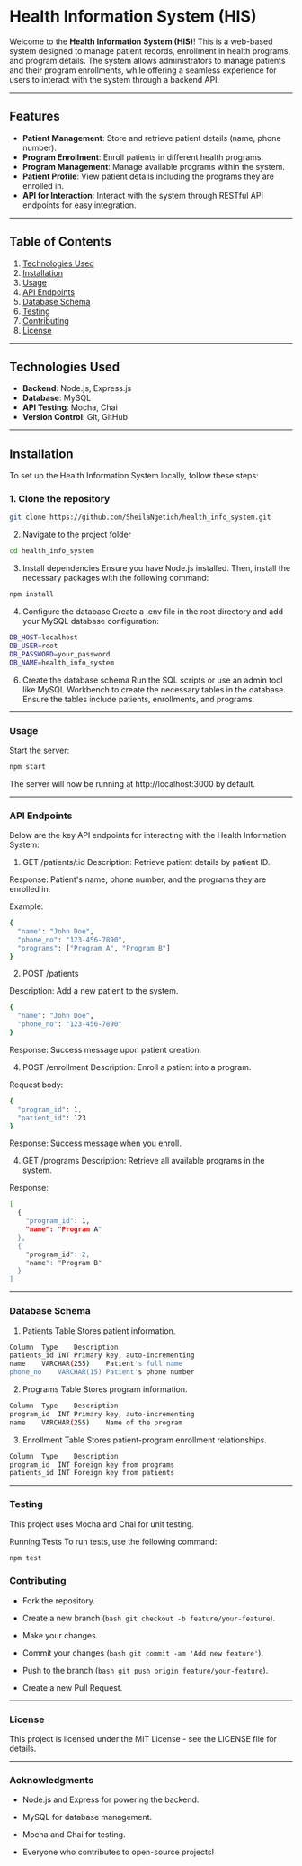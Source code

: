 # Health Information System (HIS)

Welcome to the **Health Information System (HIS)**! This is a web-based system designed to manage patient records, enrollment in health programs, and program details. The system allows administrators to manage patients and their program enrollments, while offering a seamless experience for users to interact with the system through a backend API.

---

## Features

- **Patient Management**: Store and retrieve patient details (name, phone number).
- **Program Enrollment**: Enroll patients in different health programs.
- **Program Management**: Manage available programs within the system.
- **Patient Profile**: View patient details including the programs they are enrolled in.
- **API for Interaction**: Interact with the system through RESTful API endpoints for easy integration.

---

## Table of Contents

1. [Technologies Used](#technologies-used)
2. [Installation](#installation)
3. [Usage](#usage)
4. [API Endpoints](#api-endpoints)
5. [Database Schema](#database-schema)
6. [Testing](#testing)
7. [Contributing](#contributing)
8. [License](#license)

---

## Technologies Used

- **Backend**: Node.js, Express.js
- **Database**: MySQL
- **API Testing**: Mocha, Chai
- **Version Control**: Git, GitHub

---

## Installation

To set up the Health Information System locally, follow these steps:

### 1. Clone the repository
```bash
git clone https://github.com/SheilaNgetich/health_info_system.git
```
2. Navigate to the project folder
```bash
cd health_info_system
```
3. Install dependencies
Ensure you have Node.js installed. Then, install the necessary packages with the following command:
```bash
npm install
```
4. Configure the database
Create a .env file in the root directory and add your MySQL database configuration:
```bash
DB_HOST=localhost
DB_USER=root
DB_PASSWORD=your_password
DB_NAME=health_info_system
```
6. Create the database schema
Run the SQL scripts or use an admin tool like MySQL Workbench to create the necessary tables in the database. Ensure the tables include patients, enrollments, and programs.

---

### Usage
Start the server:

```bash
npm start
```

The server will now be running at http://localhost:3000 by default.

---

### API Endpoints

Below are the key API endpoints for interacting with the Health Information System:

1. GET /patients/:id
Description: Retrieve patient details by patient ID.

Response: Patient's name, phone number, and the programs they are enrolled in.

Example:
```bash
{
  "name": "John Doe",
  "phone_no": "123-456-7890",
  "programs": ["Program A", "Program B"]
}
```

2. POST /patients

Description: Add a new patient to the system.
```bash
{
  "name": "John Doe",
  "phone_no": "123-456-7890"
}
```
Response: Success message upon patient creation.

4. POST /enrollment
Description: Enroll a patient into a program.

Request body:
```bash
{
  "program_id": 1,
  "patient_id": 123
}
```
Response: Success message when you enroll.

4. GET /programs
Description: Retrieve all available programs in the system.

Response:
```bash
[
  {
    "program_id": 1,
    "name": "Program A"
  },
  {
    "program_id": 2,
    "name": "Program B"
  }
]
```

---

### Database Schema

1. Patients Table
Stores patient information.

``` bash 
Column	Type	Description
patients_id	INT	Primary key, auto-incrementing
name	VARCHAR(255)	Patient's full name
phone_no	VARCHAR(15)	Patient's phone number

```

2. Programs Table
Stores program information.

``` bash
Column	Type	Description
program_id	INT	Primary key, auto-incrementing
name	VARCHAR(255)	Name of the program

```

3. Enrollment Table
Stores patient-program enrollment relationships.

``` bash
Column	Type	Description
program_id	INT	Foreign key from programs
patients_id	INT	Foreign key from patients

```

---


### Testing
This project uses Mocha and Chai for unit testing.

Running Tests
To run tests, use the following command:

```bash
npm test
```

### Contributing
- Fork the repository.

- Create a new branch (```bash git checkout -b feature/your-feature```).

- Make your changes.

- Commit your changes (```bash git commit -am 'Add new feature'```).

- Push to the branch (```bash git push origin feature/your-feature```).

- Create a new Pull Request.

---

### License
This project is licensed under the MIT License - see the LICENSE file for details.

---

### Acknowledgments
- Node.js and Express for powering the backend.

- MySQL for database management.

- Mocha and Chai for testing.

- Everyone who contributes to open-source projects!

